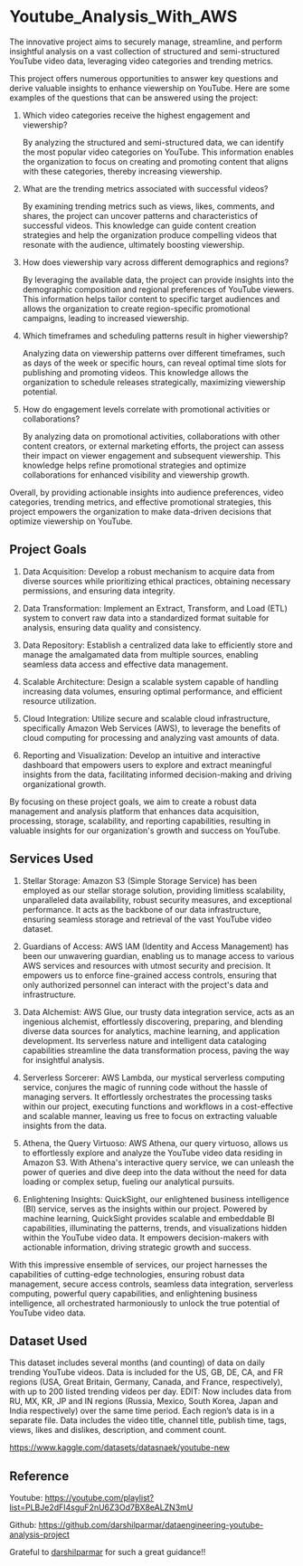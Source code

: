 # Youtube_Analysis_With_AWS
The innovative project aims to securely manage, streamline, and perform insightful analysis on a vast collection of structured and semi-structured YouTube video data, leveraging video categories and trending metrics.

This project offers numerous opportunities to answer key questions and derive valuable insights to enhance viewership on YouTube. Here are some examples of the questions that can be answered using the project:

1. Which video categories receive the highest engagement and viewership?

   By analyzing the structured and semi-structured data, we can identify the most popular video categories on YouTube. This information enables the organization to focus on creating and promoting content that aligns with these categories, thereby increasing viewership.
2. What are the trending metrics associated with successful videos?

   By examining trending metrics such as views, likes, comments, and shares, the project can uncover patterns and characteristics of successful videos. This knowledge can guide content creation strategies and help the organization produce compelling videos that resonate with the audience, ultimately boosting viewership.
4. How does viewership vary across different demographics and regions?

   By leveraging the available data, the project can provide insights into the demographic composition and regional preferences of YouTube viewers. This information helps tailor content to specific target audiences and allows the organization to create region-specific promotional campaigns, leading to increased viewership.
6. Which timeframes and scheduling patterns result in higher viewership?

   Analyzing data on viewership patterns over different timeframes, such as days of the week or specific hours, can reveal optimal time slots for publishing and promoting videos. This knowledge allows the organization to schedule releases strategically, maximizing viewership potential.
8. How do engagement levels correlate with promotional activities or collaborations?

   By analyzing data on promotional activities, collaborations with other content creators, or external marketing efforts, the project can assess their impact on viewer engagement and subsequent viewership. This knowledge helps refine promotional strategies and optimize collaborations for enhanced visibility and viewership growth.
	
Overall, by providing actionable insights into audience preferences, video categories, trending metrics, and effective promotional strategies, this project empowers the organization to make data-driven decisions that optimize viewership on YouTube.

## Project Goals

1. Data Acquisition: Develop a robust mechanism to acquire data from diverse sources while prioritizing ethical practices, obtaining necessary permissions, and ensuring data integrity.

2. Data Transformation: Implement an Extract, Transform, and Load (ETL) system to convert raw data into a standardized format suitable for analysis, ensuring data quality and consistency.

3. Data Repository: Establish a centralized data lake to efficiently store and manage the amalgamated data from multiple sources, enabling seamless data access and effective data management.

4. Scalable Architecture: Design a scalable system capable of handling increasing data volumes, ensuring optimal performance, and efficient resource utilization.

5. Cloud Integration: Utilize secure and scalable cloud infrastructure, specifically Amazon Web Services (AWS), to leverage the benefits of cloud computing for processing and analyzing vast amounts of data.

6. Reporting and Visualization: Develop an intuitive and interactive dashboard that empowers users to explore and extract meaningful insights from the data, facilitating informed decision-making and driving organizational growth.

By focusing on these project goals, we aim to create a robust data management and analysis platform that enhances data acquisition, processing, storage, scalability, and reporting capabilities, resulting in valuable insights for our organization's growth and success on YouTube.

## Services Used

1. Stellar Storage: Amazon S3 (Simple Storage Service) has been employed as our stellar storage solution, providing limitless scalability, unparalleled data availability, robust security measures, and exceptional performance. It acts as the backbone of our data infrastructure, ensuring seamless storage and retrieval of the vast YouTube video dataset.

2. Guardians of Access: AWS IAM (Identity and Access Management) has been our unwavering guardian, enabling us to manage access to various AWS services and resources with utmost security and precision. It empowers us to enforce fine-grained access controls, ensuring that only authorized personnel can interact with the project's data and infrastructure.

3. Data Alchemist: AWS Glue, our trusty data integration service, acts as an ingenious alchemist, effortlessly discovering, preparing, and blending diverse data sources for analytics, machine learning, and application development. Its serverless nature and intelligent data cataloging capabilities streamline the data transformation process, paving the way for insightful analysis.

4. Serverless Sorcerer: AWS Lambda, our mystical serverless computing service, conjures the magic of running code without the hassle of managing servers. It effortlessly orchestrates the processing tasks within our project, executing functions and workflows in a cost-effective and scalable manner, leaving us free to focus on extracting valuable insights from the data.

5. Athena, the Query Virtuoso: AWS Athena, our query virtuoso, allows us to effortlessly explore and analyze the YouTube video data residing in Amazon S3. With Athena's interactive query service, we can unleash the power of queries and dive deep into the data without the need for data loading or complex setup, fueling our analytical pursuits.

6. Enlightening Insights: QuickSight, our enlightened business intelligence (BI) service, serves as the insights within our project. Powered by machine learning, QuickSight provides scalable and embeddable BI capabilities, illuminating the patterns, trends, and visualizations hidden within the YouTube video data. It empowers decision-makers with actionable information, driving strategic growth and success.

With this impressive ensemble of services, our project harnesses the capabilities of cutting-edge technologies, ensuring robust data management, secure access controls, seamless data integration, serverless computing, powerful query capabilities, and enlightening business intelligence, all orchestrated harmoniously to unlock the true potential of YouTube video data.

## Dataset Used

This dataset includes several months (and counting) of data on daily trending YouTube videos. Data is included for the US, GB, DE, CA, and FR regions (USA, Great Britain, Germany, Canada, and France, respectively), with up to 200 listed trending videos per day.
EDIT: Now includes data from RU, MX, KR, JP and IN regions (Russia, Mexico, South Korea, Japan and India respectively) over the same time period. 
Each region’s data is in a separate file. Data includes the video title, channel title, publish time, tags, views, likes and dislikes, description, and comment count.

https://www.kaggle.com/datasets/datasnaek/youtube-new

## Reference 

Youtube: https://youtube.com/playlist?list=PLBJe2dFI4sguF2nU6Z3Od7BX8eALZN3mU

Github: https://github.com/darshilparmar/dataengineering-youtube-analysis-project

Grateful to [darshilparmar](https://github.com/darshilparmar) for such a great guidance!!
